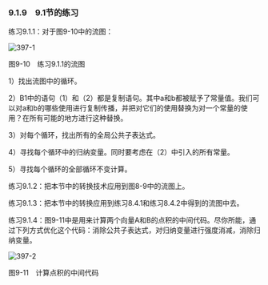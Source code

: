 ### 9.1.9　9.1节的练习

练习9.1.1：对于图9-10中的流图：

![397-1](../Images/image04652.jpeg)

图9-10　练习9.1.1的流图

1）找出流图中的循环。

2）B1中的语句（1）和（2）都是复制语句。其中a和b都被赋予了常量值。我们可以对a和b的哪些使用进行复制传播，并把对它们的使用替换为对一个常量的使用？在所有可能的地方进行这种替换。

3）对每个循环，找出所有的全局公共子表达式。

4）寻找每个循环中的归纳变量。同时要考虑在（2）中引入的所有常量。

5）寻找每个循环的全部循环不变计算。

练习9.1.2：把本节中的转换技术应用到图8-9中的流图上。

练习9.1.3：把本节中的转换应用到练习8.4.1和练习8.4.2中得到的流图中去。

练习9.1.4：图9-11中是用来计算两个向量A和B的点积的中间代码。尽你所能，通过下列方式优化这个代码：消除公共子表达式，对归纳变量进行强度消减，消除归纳变量。

![397-2](../Images/image04653.jpeg)

图9-11　计算点积的中间代码
